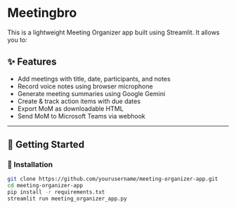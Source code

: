 # Meetingbro
This is a lightweight Meeting Organizer app built using Streamlit. It allows you to:

## ✨ Features

- Add meetings with title, date, participants, and notes
- Record voice notes using browser microphone
- Generate meeting summaries using Google Gemini
- Create & track action items with due dates
- Export MoM as downloadable HTML
- Send MoM to Microsoft Teams via webhook

---

## 🚀 Getting Started

### 🔧 Installation

```bash
git clone https://github.com/yourusername/meeting-organizer-app.git
cd meeting-organizer-app
pip install -r requirements.txt
streamlit run meeting_organizer_app.py
